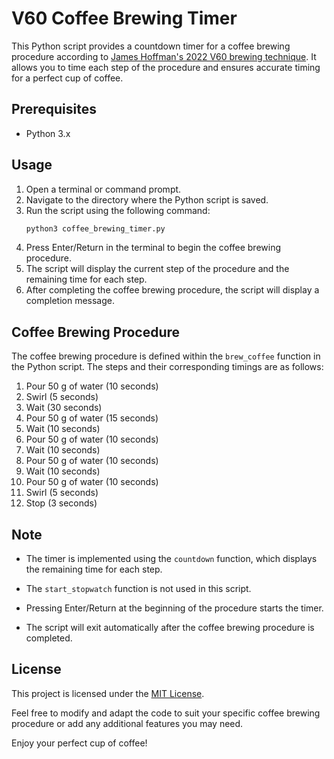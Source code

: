 # V60 Coffee Brewing Timer

This Python script provides a countdown timer for a coffee brewing procedure according to [James Hoffman's 2022 V60 brewing technique](https://youtu.be/1oB1oDrDkHM). It allows you to time each step of the procedure and ensures accurate timing for a perfect cup of coffee.

## Prerequisites

- Python 3.x

## Usage

1. Open a terminal or command prompt.
2. Navigate to the directory where the Python script is saved.
3. Run the script using the following command:
    ```bash
    python3 coffee_brewing_timer.py
    ```
4. Press Enter/Return in the terminal to begin the coffee brewing procedure.
5. The script will display the current step of the procedure and the remaining time for each step.
6. After completing the coffee brewing procedure, the script will display a completion message.

## Coffee Brewing Procedure

The coffee brewing procedure is defined within the `brew_coffee` function in the Python script. The steps and their corresponding timings are as follows:

1. Pour 50 g of water (10 seconds)
2. Swirl (5 seconds)
3. Wait (30 seconds)
4. Pour 50 g of water (15 seconds)
5. Wait (10 seconds)
6. Pour 50 g of water (10 seconds)
7. Wait (10 seconds)
8. Pour 50 g of water (10 seconds)
9. Wait (10 seconds)
10. Pour 50 g of water (10 seconds)
11. Swirl (5 seconds)
12. Stop (3 seconds)

## Note

- The timer is implemented using the `countdown` function, which displays the remaining time for each step.
- The `start_stopwatch` function is not used in this script.
- Pressing Enter/Return at the beginning of the procedure starts the timer.

- The script will exit automatically after the coffee brewing procedure is completed.

## License

This project is licensed under the [MIT License](LICENSE).

Feel free to modify and adapt the code to suit your specific coffee brewing procedure or add any additional features you may need.

Enjoy your perfect cup of coffee!
